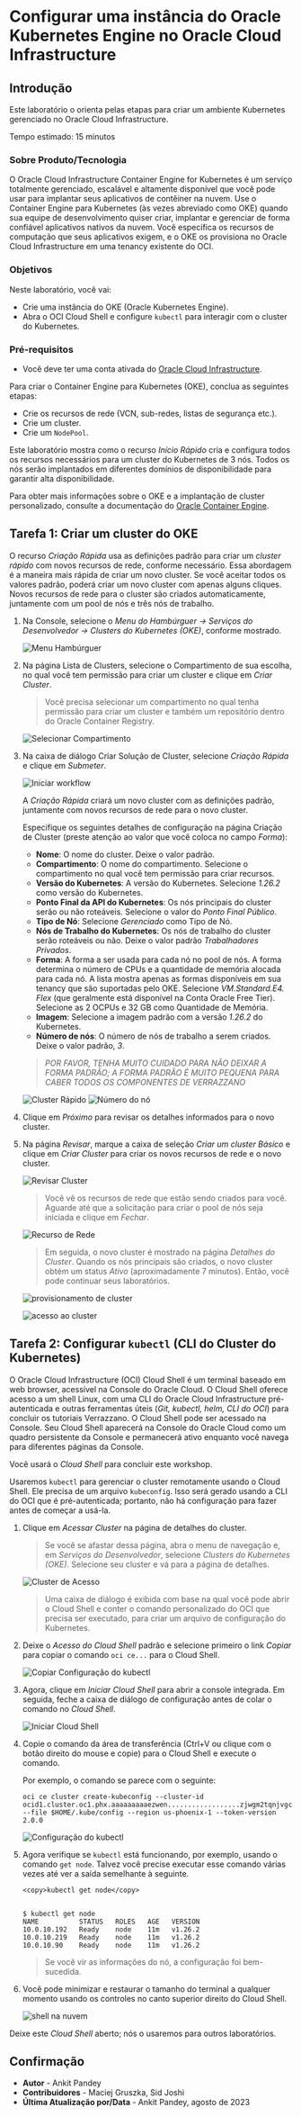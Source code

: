 # Configurar uma instância do Oracle Kubernetes Engine no Oracle Cloud Infrastructure

## Introdução

Este laboratório o orienta pelas etapas para criar um ambiente Kubernetes gerenciado no Oracle Cloud Infrastructure.

Tempo estimado: 15 minutos

### Sobre Produto/Tecnologia

O Oracle Cloud Infrastructure Container Engine for Kubernetes é um serviço totalmente gerenciado, escalável e altamente disponível que você pode usar para implantar seus aplicativos de contêiner na nuvem. Use o Container Engine para Kubernetes (às vezes abreviado como OKE) quando sua equipe de desenvolvimento quiser criar, implantar e gerenciar de forma confiável aplicativos nativos da nuvem. Você especifica os recursos de computação que seus aplicativos exigem, e o OKE os provisiona no Oracle Cloud Infrastructure em uma tenancy existente do OCI.

### Objetivos

Neste laboratório, você vai:

*   Crie uma instância do OKE (Oracle Kubernetes Engine).
*   Abra o OCI Cloud Shell e configure `kubectl` para interagir com o cluster do Kubernetes.

### Pré-requisitos

*   Você deve ter uma conta ativada do [Oracle Cloud Infrastructure](https://cloud.oracle.com/en_US/cloud-infrastructure).

Para criar o Container Engine para Kubernetes (OKE), conclua as seguintes etapas:

*   Crie os recursos de rede (VCN, sub-redes, listas de segurança etc.).
*   Crie um cluster.
*   Crie um `NodePool`.

Este laboratório mostra como o recurso _Início Rápido_ cria e configura todos os recursos necessários para um cluster do Kubernetes de 3 nós. Todos os nós serão implantados em diferentes domínios de disponibilidade para garantir alta disponibilidade.

Para obter mais informações sobre o OKE e a implantação de cluster personalizado, consulte a documentação do [Oracle Container Engine](https://docs.cloud.oracle.com/iaas/Content/ContEng/Concepts/contengoverview.htm).

## Tarefa 1: Criar um cluster do OKE

O recurso _Criação Rápida_ usa as definições padrão para criar um _cluster rápido_ com novos recursos de rede, conforme necessário. Essa abordagem é a maneira mais rápida de criar um novo cluster. Se você aceitar todos os valores padrão, poderá criar um novo cluster com apenas alguns cliques. Novos recursos de rede para o cluster são criados automaticamente, juntamente com um pool de nós e três nós de trabalho.

1.  Na Console, selecione o _Menu do Hambúrguer -> Serviços do Desenvolvedor -> Clusters do Kubernetes (OKE)_, conforme mostrado.
    
    ![Menu Hambúrguer](images/hamburger-menu.png " ")
    
2.  Na página Lista de Clusters, selecione o Compartimento de sua escolha, no qual você tem permissão para criar um cluster e clique em _Criar Cluster_.
    
    > Você precisa selecionar um compartimento no qual tenha permissão para criar um cluster e também um repositório dentro do Oracle Container Registry.
    
    ![Selecionar Compartimento](images/select-compartment.png " ")
    
3.  Na caixa de diálogo Criar Solução de Cluster, selecione _Criação Rápida_ e clique em _Submeter_.
    
    ![Iniciar workflow](images/launch-workflow.png " ")
    
    A _Criação Rápida_ criará um novo cluster com as definições padrão, juntamente com novos recursos de rede para o novo cluster.
    
    Especifique os seguintes detalhes de configuração na página Criação de Cluster (preste atenção ao valor que você coloca no campo _Forma_):
    
    *   **Nome**: O nome do cluster. Deixe o valor padrão.
    *   **Compartimento**: O nome do compartimento. Selecione o compartimento no qual você tem permissão para criar recursos.
    *   **Versão do Kubernetes**: A versão do Kubernetes. Selecione _1.26.2_ como versão do Kubernetes.
    *   **Ponto Final da API do Kubernetes**: Os nós principais do cluster serão ou não roteáveis. Selecione o valor do _Ponto Final Público_.
    *   **Tipo de Nó**: Selecione _Gerenciado_ como Tipo de Nó.
    *   **Nós de Trabalho do Kubernetes**: Os nós de trabalho do cluster serão roteáveis ou não. Deixe o valor padrão _Trabalhadores Privados_.
    *   **Forma**: A forma a ser usada para cada nó no pool de nós. A forma determina o número de CPUs e a quantidade de memória alocada para cada nó. A lista mostra apenas as formas disponíveis em sua tenancy que são suportadas pelo OKE. Selecione _VM.Standard.E4. Flex_ (que geralmente está disponível na Conta Oracle Free Tier). Selecione as 2 OCPUs e 32 GB como Quantidade de Memória.
    *   **Imagem**: Selecione a imagem padrão com a versão _1.26.2_ do Kubernetes.
    *   **Número de nós**: O número de nós de trabalho a serem criados. Deixe o valor padrão, _3_.
    
    > _POR FAVOR, TENHA MUITO CUIDADO PARA NÃO DEIXAR A FORMA PADRÃO; A FORMA PADRÃO É MUITO PEQUENA PARA CABER TODOS OS COMPONENTES DE VERRAZZANO_
    
    ![Cluster Rápido](images/quick-cluster.png " ") ![Número do nó](images/node-number.png " ")
    
4.  Clique em _Próximo_ para revisar os detalhes informados para o novo cluster.
    
5.  Na página _Revisar_, marque a caixa de seleção _Criar um cluster Básico_ e clique em _Criar Cluster_ para criar os novos recursos de rede e o novo cluster.
    
    ![Revisar Cluster](images/review-cluster.png " ")
    
    > Você vê os recursos de rede que estão sendo criados para você. Aguarde até que a solicitação para criar o pool de nós seja iniciada e clique em _Fechar_.
    
    ![Recurso de Rede](images/network-resource.png " ")
    
    > Em seguida, o novo cluster é mostrado na página _Detalhes do Cluster_. Quando os nós principais são criados, o novo cluster obtém um status _Ativo_ (aproximadamente 7 minutos). Então, você pode continuar seus laboratórios.
    
    ![provisionamento de cluster](images/cluster-provision.png " ")
    
    ![acesso ao cluster](images/cluster-access.png " ")
    

## Tarefa 2: Configurar `kubectl` (CLI do Cluster do Kubernetes)

O Oracle Cloud Infrastructure (OCI) Cloud Shell é um terminal baseado em web browser, acessível na Console do Oracle Cloud. O Cloud Shell oferece acesso a um shell Linux, com uma CLI do Oracle Cloud Infrastructure pré-autenticada e outras ferramentas úteis (_Git, kubectl, helm, CLI do OCI_) para concluir os tutoriais Verrazzano. O Cloud Shell pode ser acessado na Console. Seu Cloud Shell aparecerá na Console do Oracle Cloud como um quadro persistente da Console e permanecerá ativo enquanto você navega para diferentes páginas da Console.

Você usará o _Cloud Shell_ para concluir este workshop.

Usaremos `kubectl` para gerenciar o cluster remotamente usando o Cloud Shell. Ele precisa de um arquivo `kubeconfig`. Isso será gerado usando a CLI do OCI que é pré-autenticada; portanto, não há configuração para fazer antes de começar a usá-la.

1.  Clique em _Acessar Cluster_ na página de detalhes do cluster.
    
    > Se você se afastar dessa página, abra o menu de navegação e, em _Serviços do Desenvolvedor_, selecione _Clusters do Kubernetes (OKE)_. Selecione seu cluster e vá para a página de detalhes.
    
    ![Cluster de Acesso](images/access-cluster.png " ")
    
    > Uma caixa de diálogo é exibida com base na qual você pode abrir o Cloud Shell e conter o comando personalizado do OCI que precisa ser executado, para criar um arquivo de configuração do Kubernetes.
    
2.  Deixe o _Acesso do Cloud Shell_ padrão e selecione primeiro o link _Copiar_ para copiar o comando `oci ce...` para o Cloud Shell.
    
    ![Copiar Configuração do kubectl](images/copy-config.png " ")
    
3.  Agora, clique em _Iniciar Cloud Shell_ para abrir a console integrada. Em seguida, feche a caixa de diálogo de configuração antes de colar o comando no _Cloud Shell_.
    
    ![Iniciar Cloud Shell](images/launch-cloudshell.png " ")
    
4.  Copie o comando da área de transferência (Ctrl+V ou clique com o botão direito do mouse e copie) para o Cloud Shell e execute o comando.
    
    Por exemplo, o comando se parece com o seguinte:
    
        oci ce cluster create-kubeconfig --cluster-id ocid1.cluster.oc1.phx.aaaaaaaaaezwen..................zjwgm2tqnjvgc2dey3emnsd --file $HOME/.kube/config --region us-phoenix-1 --token-version 2.0.0
        
    
    ![Configuração do kubectl](images/kube-config.png " ")
    
5.  Agora verifique se `kubectl` está funcionando, por exemplo, usando o comando `get node`. Talvez você precise executar esse comando várias vezes até ver a saída semelhante à seguinte.
    
        <copy>kubectl get node</copy>
        
    
        $ kubectl get node
        NAME          STATUS   ROLES   AGE   VERSION
        10.0.10.192   Ready    node    11m   v1.26.2
        10.0.10.219   Ready    node    11m   v1.26.2
        10.0.10.90    Ready    node    11m   v1.26.2
        
    
    > Se você vir as informações do nó, a configuração foi bem-sucedida.
    
6.  Você pode minimizar e restaurar o tamanho do terminal a qualquer momento usando os controles no canto superior direito do Cloud Shell.
    
    ![shell na nuvem](images/cloudshell.png " ")
    

Deixe este _Cloud Shell_ aberto; nós o usaremos para outros laboratórios.

## Confirmação

*   **Autor** - Ankit Pandey
*   **Contribuidores** - Maciej Gruszka, Sid Joshi
*   **Última Atualização por/Data** - Ankit Pandey, agosto de 2023